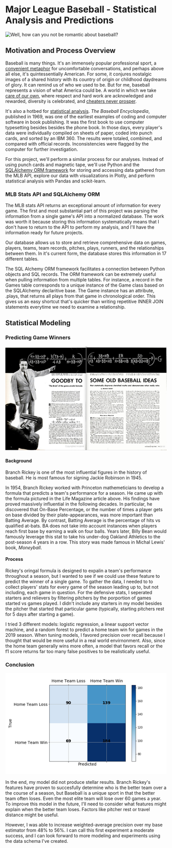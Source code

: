 # Major League Baseball - Statistical Analysis and Predictions 

![Well, how can you not be romantic about baseball?](https://media.giphy.com/media/13kzikBxzyRaRG/giphy.gif)

## Motivation and Process Overview 

Baseball is many things. It's an immensely popular professional sport, a [convenient metaphor](https://deadspin.com/baseball-is-the-horniest-sport-1809943124) for uncomfortable conversations, and perhaps above all else, it's quintessentially American. For some, it conjures nostalgic images of a shared history with its country of origin or childhood daydreams of glory.  It can remind us of who we used to be. But for me, baseball represents a vision of what America could be. A world in which we take [care of our own](https://benefitsbclp.com/major-league-baseball-pension-and-healthcare-benefits/), where respect and hard work are acknowledged and rewarded, diversity is celebrated, and [cheaters never prosper](https://www.usatoday.com/story/sports/mlb/astros/2020/01/13/astros-stealing-signs-penalties-jeff-luhnow-aj-hinch-suspended-year/4456644002/).

It's also a hotbed for [statistical analysis](https://en.wikipedia.org/wiki/Baseball_statistics). *The Baseball Encyclopedia*, published in 1969, was one of the earliest examples of coding and computer software in book publishing. It was the first book to use computer typesetting besides besides the phone book. In those days, every player's data were individually compiled on sheets of paper, coded into punch cards, and sorted by an IBM 360. The results were totaled, combined, and compared with official records. Inconsistencies were flagged by the computer for further investigation. 

For this project, we'll perform a similar process for our analyses. Instead of using punch cards and magnetic tape, we'll use Python and the [SQLAlchemy ORM framework](https://docs.sqlalchemy.org/en/13/orm/index.html) for storing and accessing data gathered from the MLB API, explore our data with visualizations in Plotly, and perform statistical analysis with Pandas and scikit-learn. 


### MLB Stats API and SQLAlchemy ORM
The MLB stats API returns an exceptional amount of information for every game. The first and most substantial part of this project was parsing the information from a single game's API into a normalized database. The work was worth it because storing this information systematically means that I don't have to return to the API to perform my analysis, and I'll have the information ready for future projects. 

Our database allows us to store and retrieve comprehensive data on games, players, teams, team records, pitches, plays, runners, and the relationships between them. In it's current form, the database stores this information in 17 different tables.

The SQL Alchemy ORM framework facilitates a connection between Python objects and SQL records. The ORM framework can be extremely useful when pulling information from multiple tables. For instance, a record in the Games table corresponds to a unique instance of the Game class based on the SQLAlchemy declaritive base. The Game instance has an attribute, .plays, that returns all plays from that game in chronological order. This gives us an easy shortcut that's quicker than writing repetitive INNER JOIN statements everytime we need to examine a relationship. 

## Statistical Modeling

### Predicting Game Winners

![Branch Rickey. Life Magazine, 1954](images/Rickey_obp.jpg)

#### Background
Branch Rickey is one of the most influential figures in the history of baseball. He is most famous for signing Jackie Robinson in 1945. 

In 1954, Branch Rickey worked with Princeton mathemeticians to develop a formula that predicts a team's performance for a season. He came up with the formula pictured in the Life Magazine article above. His findings have proved massively influential in the following decades. In particular, he discovered that On-Base Percentage, or the number of times a player gets on base divided by their plate-appearances, was more important than Batting Average. By contrast, Batting Average is the percentage of hits vs qualified at-bats. BA does not take into account instances when players reach first base by earning a walk on four balls. Years later, Billy Bean would famously leverage this stat to take his under-dog Oakland Athletics to the post-season 4 years in a row. This story was made famous in Michal Lewis' book, *Moneyball*.

#### Process 
Rickey's oringal formula is designed to expalin a team's performance throughout a season, but I wanted to see if we could use these feature to predict the winner of a single game. To gather the data, I needed to to collect players' stats for every game of the season leading up to, but not including, each game in question. For the defensive stats, I seperated starters and relievers by filtering pitchers by the porportion of games started vs games played. I didn't include any starters in my model besides the pitcher that started that particular game (typically, starting pitchers rest for 5 days after starting a game). 

I tried 3 different models: logistic regression, a linear support vector machine, and a random forest to predict a home team win for games in the 2019 season. When tuning models, I favored precision over recall because I thought that would be more useful in a real world envirnonment. Also, since the home team generally wins more often, a model that favors recall or the f1 score returns far too many false positives to be realistically useful. 

### Conclusion

![cm](images/cm.png)

In the end, my model did not produce stellar results. Branch Rickey's features have proven to succesfully determine who is the better team over a the course of a season, but Baseball is a unique sport in that the better team often loses. Even the most elite team will lose over 60 games a year. To improve this model in the future, I'll need to consider what features might explain when the better team loses. Factors like pitcher rest or travel distance might be useful. 

However, I was able to increase weighted-average precision over my base estimator from 48% to 56%. I can call this first experiment a moderate success, and I can look forward to more modeling and experiments using the data schema I've created. 
